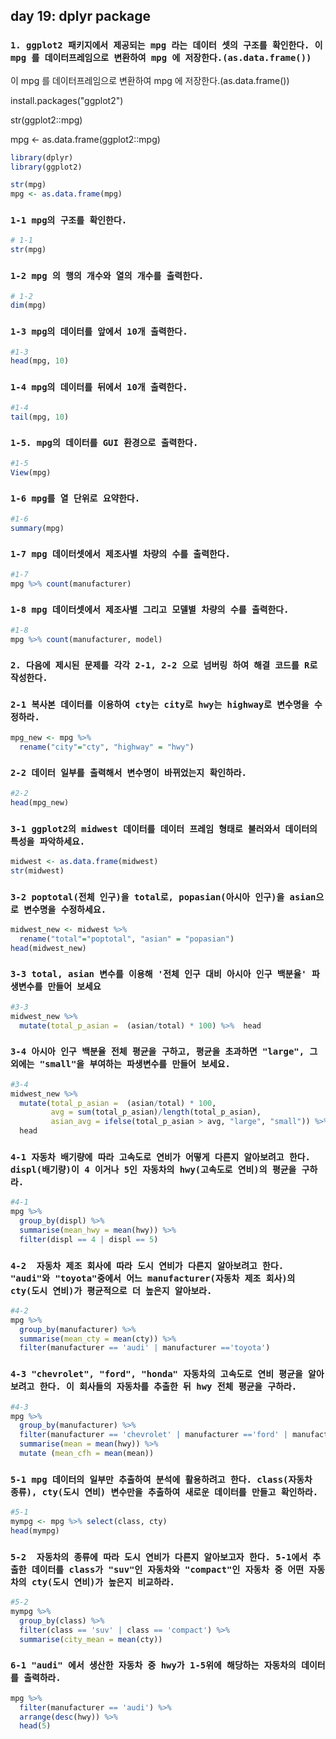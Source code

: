 ## day 19: dplyr package

### `1. ggplot2 패키지에서 제공되는 mpg 라는 데이터 셋의 구조를 확인한다. 이 mpg 를 데이터프레임으로 변환하여 mpg 에 저장한다.(as.data.frame())`

이 mpg 를 데이터프레임으로 변환하여 mpg 에 저장한다.(as.data.frame())

install.packages("ggplot2")

str(ggplot2::mpg)

mpg <- as.data.frame(ggplot2::mpg)

``` R
library(dplyr)
library(ggplot2)

str(mpg)
mpg <- as.data.frame(mpg)
```



### `1-1 mpg의 구조를 확인한다.`

``` R
# 1-1
str(mpg)
```



### `1-2 mpg 의 행의 개수와 열의 개수를 출력한다.`

```R
# 1-2
dim(mpg)
```



### `1-3 mpg의 데이터를 앞에서 10개 출력한다.`

```R
#1-3
head(mpg, 10)
```



### `1-4 mpg의 데이터를 뒤에서 10개 출력한다.`

```R
#1-4
tail(mpg, 10)
```



### `1-5. mpg의 데이터를 GUI 환경으로 출력한다.`

```R
#1-5
View(mpg)
```



### `1-6 mpg를 열 단위로 요약한다.`

```R
#1-6
summary(mpg)
```



### `1-7 mpg 데이터셋에서 제조사별 차량의 수를 출력한다.`

```R
#1-7
mpg %>% count(manufacturer)
```



### `1-8 mpg 데이터셋에서 제조사별 그리고 모델별 차량의 수를 출력한다.`

```R
#1-8
mpg %>% count(manufacturer, model)
```



### `2. 다음에 제시된 문제를 각각 2-1, 2-2 으로 넘버링 하여 해결 코드를 R로 작성한다.`

### `2-1 복사본 데이터를 이용하여 cty는 city로 hwy는 highway로 변수명을 수정하라.`

```R
mpg_new <- mpg %>%
  rename("city"="cty", "highway" = "hwy")

```



### `2-2 데이터 일부를 출력해서 변수명이 바뀌었는지 확인하라.`

```R
#2-2
head(mpg_new)
```





### `3-1 ggplot2의 midwest 데이터를 데이터 프레임 형태로 불러와서 데이터의 특성을 파악하세요.`

```R
midwest <- as.data.frame(midwest)
str(midwest)
```



### `3-2 poptotal(전체 인구)을 total로, popasian(아시아 인구)을 asian으로 변수명을 수정하세요.  `

```R
midwest_new <- midwest %>%
  rename("total"="poptotal", "asian" = "popasian")
head(midwest_new)
```



### `3-3 total, asian 변수를 이용해 '전체 인구 대비 아시아 인구 백분율' 파생변수를 만들어 보세요`

```R
#3-3
midwest_new %>%
  mutate(total_p_asian =  (asian/total) * 100) %>%  head   
```



### `3-4 아시아 인구 백분율 전체 평균을 구하고, 평균을 초과하면 "large", 그 외에는 "small"을 부여하는 파생변수를 만들어 보세요. `

``` R
#3-4
midwest_new %>%
  mutate(total_p_asian =  (asian/total) * 100,
         avg = sum(total_p_asian)/length(total_p_asian),
         asian_avg = ifelse(total_p_asian > avg, "large", "small")) %>%
  head
```



### `4-1 자동차 배기량에 따라 고속도로 연비가 어떻게 다른지 알아보려고 한다. displ(배기량)이 4 이거나 5인 자동차의 hwy(고속도로 연비)의 평균을 구하라.`

``` R
#4-1
mpg %>%
  group_by(displ) %>%
  summarise(mean_hwy = mean(hwy)) %>%
  filter(displ == 4 | displ == 5)

```



### `4-2  자동차 제조 회사에 따라 도시 연비가 다른지 알아보려고 한다. "audi"와 "toyota"중에서 어느 manufacturer(자동차 제조 회사)의 cty(도시 연비)가 평균적으로 더 높은지 알아보라. `

```R
#4-2
mpg %>%
  group_by(manufacturer) %>% 
  summarise(mean_cty = mean(cty)) %>%
  filter(manufacturer == 'audi' | manufacturer =='toyota')

```



### `4-3 "chevrolet", "ford", "honda" 자동차의 고속도로 연비 평균을 알아보려고 한다. 이 회사들의 자동차를 추출한 뒤 hwy 전체 평균을 구하라.`

``` R
#4-3
mpg %>%
  group_by(manufacturer) %>% 
  filter(manufacturer == 'chevrolet' | manufacturer =='ford' | manufacturer == 'honda') %>% 
  summarise(mean = mean(hwy)) %>% 
  mutate (mean_cfh = mean(mean))

```



### `5-1 mpg 데이터의 일부만 추출하여 분석에 활용하려고 한다. class(자동차 종류), cty(도시 연비) 변수만을 추출하여 새로운 데이터를 만들고 확인하라.`

```R
#5-1
mympg <- mpg %>% select(class, cty)
head(mympg)

```



### `5-2  자동차의 종류에 따라 도시 연비가 다른지 알아보고자 한다. 5-1에서 추출한 데이터를 class가 "suv"인 자동차와 "compact"인 자동차 중 어떤 자동차의 cty(도시 연비)가 높은지 비교하라.`

```R
#5-2
mympg %>%
  group_by(class) %>% 
  filter(class == 'suv' | class == 'compact') %>% 
  summarise(city_mean = mean(cty))

```



### `6-1 "audi" 에서 생산한 자동차 중 hwy가 1-5위에 해당하는 자동차의 데이터를 출력하라.`

``` R
mpg %>%
  filter(manufacturer == 'audi') %>%
  arrange(desc(hwy)) %>% 
  head(5) 
```

